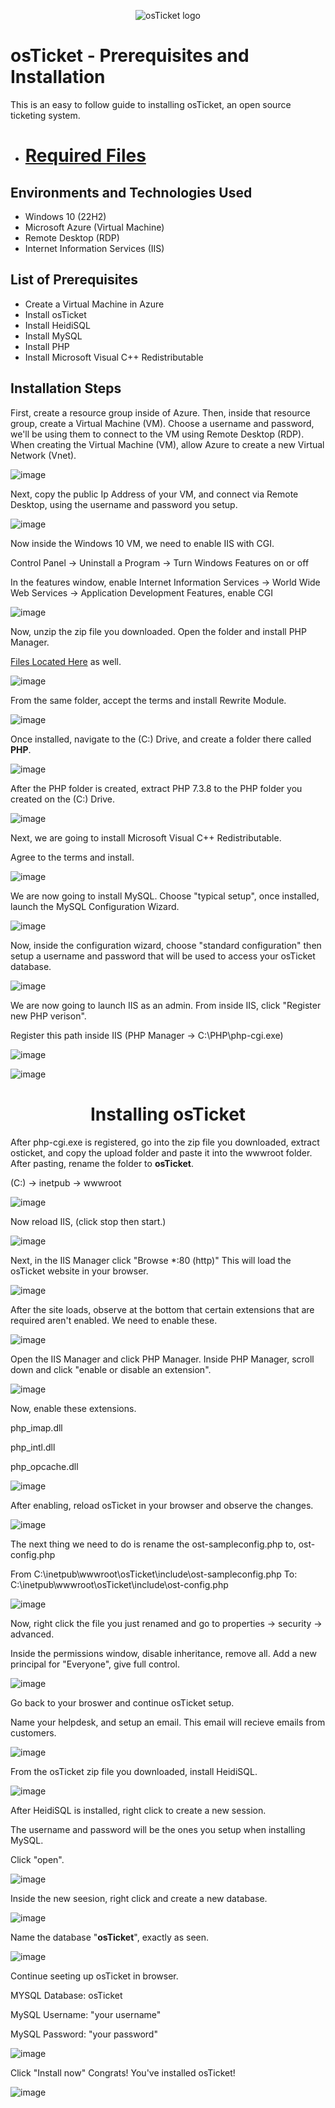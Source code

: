 <p align="center">
<img src="https://i.imgur.com/Clzj7Xs.png" alt="osTicket logo"/>
</p>

<h1>osTicket - Prerequisites and Installation</h1>

This is an easy to follow guide to installing osTicket, an open source ticketing system.<br />

- # [Required Files](https://drive.google.com/drive/u/0/folders/1APMfNyfNzcxZC6EzdaNfdZsUwxWYChf6)



<h2>Environments and Technologies Used</h2>

- Windows 10 (22H2)
- Microsoft Azure (Virtual Machine)
- Remote Desktop (RDP)
- Internet Information Services (IIS)

<h2>List of Prerequisites</h2>

- Create a Virtual Machine in Azure
- Install osTicket
- Install HeidiSQL
- Install MySQL
- Install PHP
- Install Microsoft Visual C++ Redistributable

<h2>Installation Steps</h2>

First, create a resource group inside of Azure. Then, inside that resource group, create a Virtual Machine (VM). Choose a username and password, we'll be using them to connect to the VM using Remote Desktop (RDP). When creating the Virtual Machine (VM), allow Azure to create a new Virtual Network (Vnet).

![image](https://github.com/user-attachments/assets/aef8e8f1-3d8f-4c22-a7cf-81f78f553ce2)

Next, copy the public Ip Address of your VM, and connect via Remote Desktop, using the username and password you setup.

![image](https://github.com/user-attachments/assets/73ac104c-db04-4612-8ab6-20bc4bfa45c2)

Now inside the Windows 10 VM, we need to enable IIS with CGI.</p>
Control Panel -> Uninstall a Program -> Turn Windows Features on or off</p>
In the features window, enable Internet Information Services -> World Wide Web Services -> Application Development Features, enable CGI

![image](https://github.com/user-attachments/assets/06b5a116-a4f5-4b80-bbe2-c1b2e6c67b2c)

Now, unzip the zip file you downloaded. Open the folder and install PHP Manager.</p>
[Files Located Here](https://drive.google.com/drive/u/0/folders/1APMfNyfNzcxZC6EzdaNfdZsUwxWYChf6) as well.

![image](https://github.com/user-attachments/assets/d67fed57-b156-4996-bf3c-a6e0cf38752d)

From the same folder, accept the terms and install Rewrite Module.

![image](https://github.com/user-attachments/assets/27792d1d-aacb-4245-9160-721e7f6ba814)

Once installed, navigate to the (C:) Drive, and create a folder there called **PHP**.

![image](https://github.com/user-attachments/assets/dbe02db4-ab46-451a-ad65-27b872c3db70)

After the PHP folder is created, extract PHP 7.3.8 to the PHP folder you created on the (C:) Drive.

![image](https://github.com/user-attachments/assets/0ff6d663-c00c-458e-92b6-26db4cc5804f)

Next, we are going to install Microsoft Visual C++ Redistributable.</p>
Agree to the terms and install.

![image](https://github.com/user-attachments/assets/27d167f2-7849-42b8-ae7d-e58c53e2869c)

We are now going to install MySQL. Choose "typical setup", once installed, launch the MySQL Configuration Wizard.

![image](https://github.com/user-attachments/assets/01d3c2f8-e7b6-40d2-a46a-9ad88f8907f2)

Now, inside the configuration wizard, choose "standard configuration" then setup a username and password that will be used to access your osTicket database.

![image](https://github.com/user-attachments/assets/7566db98-732c-436a-bf6d-e2cc74b66eb0)

We are now going to launch IIS as an admin. From inside IIS, click "Register new PHP verison".</p>
Register this path inside IIS (PHP Manager -> C:\PHP\php-cgi.exe)

 ![image](https://github.com/user-attachments/assets/64ba48c4-715d-4c20-8501-c78ad5eb1139)

 ![image](https://github.com/user-attachments/assets/dabe3d50-8b59-4fa3-ba86-79b1dd51e693)

 # <div style="text-align: center;"> Installing osTicket

 After php-cgi.exe is registered, go into the zip file you downloaded, extract osticket, and copy the upload folder and paste it into the wwwroot folder. After pasting, rename the folder to **osTicket**.</p>
 (C:) -> inetpub -> wwwroot

 ![image](https://github.com/user-attachments/assets/a67974f4-897b-4b7b-88fc-78ce38579f33)

 Now reload IIS, (click stop then start.)

![image](https://github.com/user-attachments/assets/82466b2c-13fd-4067-895d-90104283b74b)

Next, in the IIS Manager click "Browse *:80 (http)" This will load the osTicket website in your browser.

![image](https://github.com/user-attachments/assets/ac8422d6-db5d-4976-a669-149f53f36635)

After the site loads, observe at the bottom that certain extensions that are required aren't enabled. We need to enable these.

![image](https://github.com/user-attachments/assets/17405aa6-ff38-438c-ad74-cff84da1264a)

Open the IIS Manager and click PHP Manager. Inside PHP Manager, scroll down and click "enable or disable an extension".

![image](https://github.com/user-attachments/assets/aa27a2bb-edef-44a9-af3f-286e7da6dca3)

Now, enable these extensions.</p>
php_imap.dll</p>
php_intl.dll</p>
php_opcache.dll</p>

![image](https://github.com/user-attachments/assets/8b570021-6bc2-4059-9b4e-f09d721a1f2c)

After enabling, reload osTicket in your browser and observe the changes.

![image](https://github.com/user-attachments/assets/d3081fa0-6aa0-486a-a17f-c14d242c6e2d)

The next thing we need to do is rename the ost-sampleconfig.php to, ost-config.php</p>
From C:\inetpub\wwwroot\osTicket\include\ost-sampleconfig.php
To: C:\inetpub\wwwroot\osTicket\include\ost-config.php

![image](https://github.com/user-attachments/assets/b54b466e-30d0-4f41-b877-cab53b830432)

Now, right click the file you just renamed and go to properties -> security -> advanced.</p>
Inside the permissions window, disable inheritance, remove all. Add a new principal for "Everyone", give full control.

![image](https://github.com/user-attachments/assets/af2240e1-3e04-4e8c-acd1-6b383c1d7119)

Go back to your broswer and continue osTicket setup.</p>
Name your helpdesk, and setup an email. This email will recieve emails from customers.

![image](https://github.com/user-attachments/assets/d32f5a5f-8b0d-4d67-a663-91472315c42a)

From the osTicket zip file you downloaded, install HeidiSQL.

![image](https://github.com/user-attachments/assets/f453bdee-c5c0-4459-a2e5-81d3920b7d4c)

After HeidiSQL is installed, right click to create a new session.</p>
The username and password will be the ones you setup when installing MySQL.</p>
Click "open".

![image](https://github.com/user-attachments/assets/3dfb2ec0-0efa-40c5-a489-06de52096096)

Inside the new seesion, right click and create a new database.

![image](https://github.com/user-attachments/assets/fe9ca6eb-b844-4cea-88a8-956248776e0f)

Name the database "**osTicket**", exactly as seen.

![image](https://github.com/user-attachments/assets/f5eda9e6-1417-41b1-bf6a-810d87e568ef)

Continue seeting up osTicket in browser.</p>

MYSQL Database: osTicket</p>
MySQL Username: "your username"</p>
MySQL Password: "your password"</p>

![image](https://github.com/user-attachments/assets/81fa8a19-9a15-4583-921f-59a80a1f1149)

Click "Install now" Congrats! You've installed osTicket!

![image](https://github.com/user-attachments/assets/2a98c53a-6bad-4d60-96b9-3d2bc67baa6d)





































